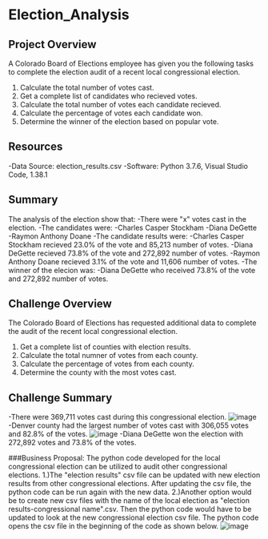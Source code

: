 # Election_Analysis

## Project Overview
A Colorado Board of Elections employee has given you the following tasks to complete the election audit of a recent local congressional election.

1. Calculate the total number of votes cast.
2. Get a complete list of candidates who recieved votes.
3. Calculate the total number of votes each candidate recieved.
4. Calculate the percentage of votes each candidate won.
5. Determine the winner of the election based on popular vote.

## Resources
-Data Source: election_results.csv
-Software: Python 3.7.6, Visual Studio Code, 1.38.1

## Summary
The analysis of the election show that:
-There were "x" votes cast in the election.
-The candidates were:
    -Charles Casper Stockham
    -Diana DeGette
    -Raymon Anthony Doane
-The candidate results were:
    -Charles Casper Stockham recieved 23.0% of the vote and 85,213 number of votes.
    -Diana DeGette recieved 73.8% of the vote and 272,892 number of votes.
    -Raymon Anthony Doane recieved 3.1% of the vote and 11,606 number of votes.
-The winner of the elecion was:
    -Diana DeGette who received 73.8% of the vote and 272,892 number of votes.
    
## Challenge Overview
The Colorado Board of Elections has requested additional data to complete the audit of the recent local congressional election.

1. Get a complete list of counties with election results.
2. Calculate the total numner of votes from each county.
3. Calculate the percentage of votes from each county.
4. Determine the county with the most votes cast.

## Challenge Summary
-There were 369,711 votes cast during this congressional election.
![image](https://user-images.githubusercontent.com/99636479/158103920-a07f37c9-dfa7-44b9-828c-21a5afe77a69.png)
-Denver county had the largest number of votes cast with 306,055 votes and 82.8% of the votes.
![image](https://user-images.githubusercontent.com/99636479/157994775-7f32ea94-639e-4ff6-8bf2-db2efb6cccff.png)
-Diana DeGette won the election with 272,892 votes and 73.8% of the votes.

###Business Proposal:
The python code developed for the local congressional election can be utilized to audit other congressional elections. 1.)The "election results" csv file can be updated with new election results from other congressional elections. After updating the csv file, the python code can be run again with the new data. 2.)Another option would be to create new csv files with the name of the local election as "election results-congressional name".csv.  Then the python code would have to be updated to look at the new congressional election csv file. The python code opens the csv file in the beginning of the code as shown below.
![image](https://user-images.githubusercontent.com/99636479/158105751-a335a871-108e-4c0b-952d-2838c7a78e1d.png)


